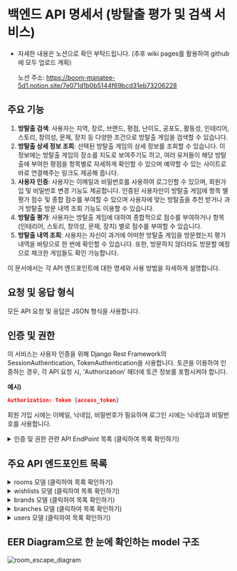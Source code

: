 # 백엔드 API 명세서 (방탈출 평가 및 검색 서비스)

* 자세한 내용은 노션으로 확인 부탁드립니다. (추후 wiki pages를 활용하여 github에 모두 업로드 계획)

    노션 주소: https://boom-manatee-5d1.notion.site/7e071d1b0b5144f69bcd31eb73206228

## **주요 기능**

1. **방탈출 검색**: 사용자는 지역, 장르, 브랜드, 평점, 난이도, 공포도, 활동성, 인테리어, 스토리, 창의성, 문제, 장치 등 다양한 조건으로 방탈출 게임을 검색할 수 있습니다.
2. **방탈출 상세 정보 조회**: 선택된 방탈출 게임의 상세 정보를 조회할 수 있습니다. 이 정보에는 방탈출 게임의 장소를 지도로 보여주기도 하고, 여러 유저들이 해당 방탈출에 부여한 평점을 항목별로 자세하게 확인할 수 있으며 예약할 수 있는 사이트로 바로 연결해주는 링크도 제공해 줍니다.
3. **사용자 인증**: 사용자는 이메일과 비밀번호를 사용하여 로그인할 수 있으며, 회원가입 및 비밀번호 변경 기능도 제공합니다. 인증된 사용자만이 방탈출 게임에 항목 별 평가 점수 및 종합 점수를 부여할 수 있으며 사용자에 맞는 방탈출을 추천 받거나 과거 방탈출 방문 내역 조회 기능도 이용할 수 있습니다.
4. **방탈출 평가**: 사용자는 방탈출 게임에 대하여 종합적으로 점수를 부여하거나 항목(인테리어, 스토리, 창의성, 문제, 장치) 별로 점수를 부여할 수 있습니다.
5. **방탈출 내역 조회**: 사용자는 자신이 과거에 어떠한 방탈출 게임을 방문했는지 평가 내역을 바탕으로 한 번에 확인할 수 있습니다. 또한, 방문하지 않더라도 방문할 예정으로 체크한 게임들도 확인 가능합니다.

이 문서에서는 각 API 엔드포인트에 대한 명세와 사용 방법을 자세하게 설명합니다.

## ****요청 및 응답 형식****

모든 API 요청 및 응답은 JSON 형식을 사용합니다.

## 인증 및 권한

이 서비스는 사용자 인증을 위해 Django Rest Framework의 SessionAuthentication, TokenAuthentication을 사용합니다. 토큰을 이용하여 인증하는 경우, 각 API 요청 시, ‘Authorization’ 헤더에 토큰 정보를 포함시켜야 합니다.

**예시)**

```json
Authorization: Token {access_token}
```

회원 가입 시에는 이메일, 닉네임, 비밀번호가 필요하며 로그인 시에는 닉네임과 비밀번호를 사용합니다.

<details>
  <summary>인증 및 권한 관련 API EndPoint 목록 (클릭하여 목록 확인하기)</summary>
  

  * 회원 가입 API EndPoint 목록 ([Link 바로가기](https://github.com/ando-zone/room_escape_search/wiki/%ED%9A%8C%EC%9B%90-%EA%B0%80%EC%9E%85-API-EndPoint-%EB%AA%A9%EB%A1%9D))
 
  * 로그인 API EndPoint 목록 ([Link 바로가기](https://github.com/ando-zone/room_escape_search/wiki/%EB%A1%9C%EA%B7%B8%EC%9D%B8-API-EndPoint-%EB%AA%A9%EB%A1%9D))
 
  * 로그아웃 API EndPoint 목록 ([Link 바로가기](https://github.com/ando-zone/room_escape_search/wiki/%EB%A1%9C%EA%B7%B8%EC%95%84%EC%9B%83-API-EndPoint-%EB%AA%A9%EB%A1%9D))
 
  * 패스워드 변경 API EndPoint 목록 ([Link 바로가기](https://github.com/ando-zone/room_escape_search/wiki/%ED%8C%A8%EC%8A%A4%EC%9B%8C%EB%93%9C-%EB%B3%80%EA%B2%BD-API-EndPoint-%EB%AA%A9%EB%A1%9D))
 
  * 깃허브 로그인 API EndPoint 목록 ([Link 바로가기](https://github.com/ando-zone/room_escape_search/wiki/%EA%B9%83%ED%97%88%EB%B8%8C-%EB%A1%9C%EA%B7%B8%EC%9D%B8-API-EndPoint-%EB%AA%A9%EB%A1%9D))
 
  * 카카오 로그인 API EndPoint 목록 ([Link 바로가기](https://github.com/ando-zone/room_escape_search/wiki/%EC%B9%B4%EC%B9%B4%EC%98%A4-%EB%A1%9C%EA%B7%B8%EC%9D%B8-API-EndPoint-%EB%AA%A9%EB%A1%9D))
    
</details>

## ****주요 API 엔드포인트 목록****
<details>
    <summary>rooms 모델 (클릭하여 목록 확인하기)</summary>
    
* Rooms API EndPoint 목록 ([Link 바로가기](https://github.com/ando-zone/room_escape_search/wiki/%ED%9A%8C%EC%9B%90-%EA%B0%80%EC%9E%85-API-EndPoint-%EB%AA%A9%EB%A1%9D))
 
* RoomDetail API EndPoint 목록 ([Link 바로가기](https://github.com/ando-zone/room_escape_search/wiki/%EB%A1%9C%EA%B7%B8%EC%9D%B8-API-EndPoint-%EB%AA%A9%EB%A1%9D))
 
* RoomReviews API EndPoint 목록 ([Link 바로가기](https://github.com/ando-zone/room_escape_search/wiki/%EB%A1%9C%EA%B7%B8%EC%95%84%EC%9B%83-API-EndPoint-%EB%AA%A9%EB%A1%9D))
 
* RoomFilters API EndPoint 목록 ([Link 바로가기](https://github.com/ando-zone/room_escape_search/wiki/%ED%8C%A8%EC%8A%A4%EC%9B%8C%EB%93%9C-%EB%B3%80%EA%B2%BD-API-EndPoint-%EB%AA%A9%EB%A1%9D))
    
</details>

<details>
    <summary>wishlists 모델 (클릭하여 목록 확인하기)</summary>
    
* Wishlists API EndPoint 목록 ([Link 바로가기](https://github.com/ando-zone/room_escape_search/wiki/%ED%9A%8C%EC%9B%90-%EA%B0%80%EC%9E%85-API-EndPoint-%EB%AA%A9%EB%A1%9D))
 
* WishlistsDetail API EndPoint 목록 ([Link 바로가기](https://github.com/ando-zone/room_escape_search/wiki/%EB%A1%9C%EA%B7%B8%EC%9D%B8-API-EndPoint-%EB%AA%A9%EB%A1%9D))
 
* WishlistsToggle API EndPoint 목록 ([Link 바로가기](https://github.com/ando-zone/room_escape_search/wiki/%EB%A1%9C%EA%B7%B8%EC%95%84%EC%9B%83-API-EndPoint-%EB%AA%A9%EB%A1%9D))
    
</details>

<details>
    <summary>brands 모델 (클릭하여 목록 확인하기)</summary>
    
* Brands API EndPoint 목록 ([Link 바로가기](https://github.com/ando-zone/room_escape_search/wiki/%ED%9A%8C%EC%9B%90-%EA%B0%80%EC%9E%85-API-EndPoint-%EB%AA%A9%EB%A1%9D))
    
</details>

<details>
    <summary>branches 모델 (클릭하여 목록 확인하기)</summary>
    
* Branches API EndPoint 목록 ([Link 바로가기](https://github.com/ando-zone/room_escape_search/wiki/%ED%9A%8C%EC%9B%90-%EA%B0%80%EC%9E%85-API-EndPoint-%EB%AA%A9%EB%A1%9D))

</details>

<details>
    <summary>users 모델 (클릭하여 목록 확인하기)</summary>
    
* Me API EndPoint 목록 ([Link 바로가기](https://github.com/ando-zone/room_escape_search/wiki/%ED%9A%8C%EC%9B%90-%EA%B0%80%EC%9E%85-API-EndPoint-%EB%AA%A9%EB%A1%9D))
 
* PublicUser API EndPoint 목록 ([Link 바로가기](https://github.com/ando-zone/room_escape_search/wiki/%EB%A1%9C%EA%B7%B8%EC%9D%B8-API-EndPoint-%EB%AA%A9%EB%A1%9D))

</details>

## **EER Diagram으로 한 눈에 확인하는 model 구조**
![room_escape_diagram](https://user-images.githubusercontent.com/119149274/235348174-1ad1ba52-5268-41ec-9ba2-4c4c85ac797d.png)

